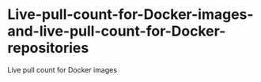# Live-pull-count-for-Docker-images-and-live-pull-count-for-Docker-repositories
Live pull count for Docker images 
